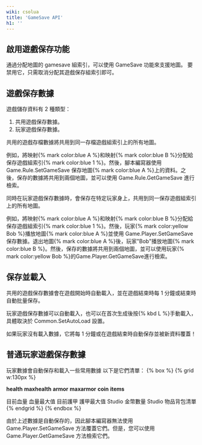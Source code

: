 ```yaml
---
wiki: csolua
title: 'GameSave API'
h1: ''
---
```


## 啟用遊戲保存功能

通過分配地圖的 gamesave 組索引，可以使用 GameSave 功能來支援地圖。
要禁用它，只需取消分配其遊戲保存組索引即可。


## 遊戲保存數據

遊戲儲存資料有 2 種類型：

1. 共用遊戲保存數據。
2. 玩家遊戲保存數據。

共用的遊戲存檔數據將共用到同一存檔遊戲組索引上的所有地圖。

例如，將映射{% mark color:blue A %}和映射{% mark color:blue B %}分配給保存遊戲組索引{% mark color:blue 1 %}。然後，腳本編寫器使用 Game.Rule.SetGameSave 保存地圖{% mark color:blue A %}上的資料。之後，保存的數據將共用到兩個地圖，並可以使用 Game.Rule.GetGameSave 進行檢索。

同時在玩家遊戲保存數據時，會保存在特定玩家身上，共用到同一保存遊戲組索引上的所有地圖。

例如，將映射{% mark color:blue A %}和映射{% mark color:blue B %}分配給保存遊戲組索引{% mark color:blue 1 %}。然後，玩家{% mark color:yellow Bob %}播放地圖{% mark color:blue A %}並使用 Game.Player.SetGameSave 保存數據。退出地圖{% mark color:blue A %}後，玩家"Bob"播放地圖{% mark color:blue B %}。然後，保存的數據將共用到兩個地圖，並可以使用玩家{% mark color:yellow Bob %}的Game.Player.GetGameSave進行檢索。

## 保存並載入

共用的遊戲保存數據會在遊戲開始時自動載入，並在遊戲結束時每 1 分鐘或結束時自動批量保存。

玩家遊戲保存數據可以自動載入，也可以在首次生成後按{% kbd L %}手動載入，具體取決於 Common.SetAutoLoad 設置。

如果玩家沒有載入數據，它將每 1 分鐘或在遊戲結束時自動保存並被新資料覆蓋！

## 普通玩家遊戲保存數據

玩家數據會自動保存和載入一些常用數據
以下是它們清單：
{% box %}
{% grid w:130px %}
<!-- cell -->
**health**
**maxhealth**
**armor**
**maxarmor**
**coin**
**items**
<!-- cell -->
目前血量
血量最大值
目前護甲
護甲最大值
Studio 金幣數量
Studio 物品背包清單
{% endgrid %}
{% endbox %}


由於上述數據是自動保存的，因此腳本編寫器無法使用 Game.Player.SetGameSave 方法覆蓋它們。但是，您可以使用 Game.Player.GetGameSave 方法檢索它們。